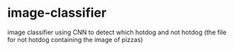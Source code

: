 # image-classifier

image classifier using CNN to detect which hotdog and not hotdog (the file for not hotdog containing the image of pizzas)
